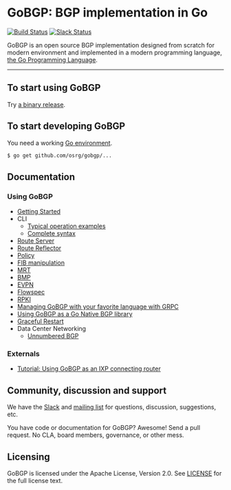 # GoBGP: BGP implementation in Go

[![Build Status](https://travis-ci.org/osrg/gobgp.svg?branch=master)](https://travis-ci.org/osrg/gobgp/builds)
[![Slack Status](https://slackin-gobgp.mybluemix.net/badge.svg)](https://slackin-gobgp.mybluemix.net/)

GoBGP is an open source BGP implementation designed from scratch for
modern environment and implemented in a modern programming language,
[the Go Programming Language](http://golang.org/).

----

## To start using GoBGP

Try [a binary release](https://github.com/osrg/gobgp/releases/latest).

## To start developing GoBGP

You need a working [Go environment](https://golang.org/doc/install).

```bash
$ go get github.com/osrg/gobgp/...
```

## Documentation

### Using GoBGP
 * [Getting Started](https://github.com/osrg/gobgp/blob/master/docs/sources/getting-started.md)
 * CLI
   * [Typical operation examples](https://github.com/osrg/gobgp/blob/master/docs/sources/cli-operations.md)
   * [Complete syntax](https://github.com/osrg/gobgp/blob/master/docs/sources/cli-command-syntax.md)
 * [Route Server](https://github.com/osrg/gobgp/blob/master/docs/sources/route-server.md)
 * [Route Reflector](https://github.com/osrg/gobgp/blob/master/docs/sources/route-reflector.md)
 * [Policy](https://github.com/osrg/gobgp/blob/master/docs/sources/policy.md)
 * [FIB manipulation](https://github.com/osrg/gobgp/blob/master/docs/sources/zebra.md)
 * [MRT](https://github.com/osrg/gobgp/blob/master/docs/sources/mrt.md)
 * [BMP](https://github.com/osrg/gobgp/blob/master/docs/sources/bmp.md)
 * [EVPN](https://github.com/osrg/gobgp/blob/master/docs/sources/evpn.md)
 * [Flowspec](https://github.com/osrg/gobgp/blob/master/docs/sources/flowspec.md)
 * [RPKI](https://github.com/osrg/gobgp/blob/master/docs/sources/rpki.md)
 * [Managing GoBGP with your favorite language with GRPC](https://github.com/osrg/gobgp/blob/master/docs/sources/grpc-client.md)
 * [Using GoBGP as a Go Native BGP library](https://github.com/osrg/gobgp/blob/master/docs/sources/lib.md)
 * [Graceful Restart](https://github.com/osrg/gobgp/blob/master/docs/sources/graceful-restart.md)
 * Data Center Networking
   * [Unnumbered BGP](https://github.com/osrg/gobgp/blob/master/docs/sources/unnumbered-bgp.md)

### Externals
 * [Tutorial: Using GoBGP as an IXP connecting router](http://www.slideshare.net/shusugimoto1986/tutorial-using-gobgp-as-an-ixp-connecting-router)
 
## Community, discussion and support

We have the [Slack](https://slackin-gobgp.mybluemix.net/) and [mailing
list](https://lists.sourceforge.net/lists/listinfo/gobgp-devel) for
questions, discussion, suggestions, etc.

You have code or documentation for GoBGP? Awesome! Send a pull
request. No CLA, board members, governance, or other mess.

## Licensing

GoBGP is licensed under the Apache License, Version 2.0. See
[LICENSE](https://github.com/osrg/gobgp/blob/master/LICENSE) for the full
license text.
